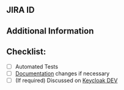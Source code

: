 ## JIRA ID
<!-- Add any additional information needed. Such as the Jira or GH issue this PR relates to or any other context you feel is necessary.) -->

## Additional Information
<!-- What/Why/How or any other context you feel is necessary.) -->

<!-- (Add this section if applicable)
## Verification Steps

Add the steps required to check this change. Following an example.

1. Go to `XX >> YY >> SS`
2. Create a new item `N` with the info `X`
3. Try to edit this item
4. Check if in the left menu the feature X is not so long present.
-->

## Checklist:
- [ ] Automated Tests
- [ ] [Documentation](https://github.com/keycloak/keycloak-documentation) changes if necessary
- [ ] (If required) Discussed on [Keycloak DEV](https://groups.google.com/forum/#!forum/keycloak-dev)

<!-- (Add this section if applicable)
## Additional Notes 
-->